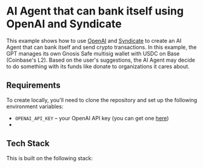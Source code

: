 # AI Agent that can bank itself using OpenAI and Syndicate

This example shows how to use [OpenAI](https://openai.com) and [Syndicate](https://docs.syndicate.io) to create an AI Agent that can bank itself and send crypto transactions. In this example, the GPT manages its own Gnosis Safe multisig wallet with USDC on Base (Coinbase's L2). Based on the user's suggestions, the AI Agent may decide to do something with its funds like donate to organizations it cares about.

## Requirements

To create locally, you'll need to clone the repository and set up the following environment variables:

- `OPENAI_API_KEY` – your OpenAI API key (you can get one [here](https://platform.openai.com/account/api-keys))
- 

## Tech Stack

This is built on the following stack:


